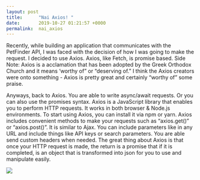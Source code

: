 ```yaml
---
layout: post
title:      "Nai Axios! "
date:       2019-10-27 01:21:57 +0000
permalink:  nai_axios
---
```



Recently, while building an application that communicates with the PetFinder API, I was faced with the decision of how I was going to make the request. I decided to use Axios. Axios, like Fetch, is promise based. Side Note: Axios is a acclamation that has been adopted by the Greek Orthodox Church and it means ‘worthy of” or “deserving of.” I think the Axios creators were onto something  - Axios is pretty great and certainly “worthy of” some praise. 

Anyways, back to Axios. You are able to write async/await requests. Or you can also use the promises syntax. Axios is a JavaScript library that enables you to perform HTTP requests. It works in both browser & Node.js environments. To start using Axios, you can install it via npm or yarn. Axios includes convenient methods to make your requests such as “axios.get()” or “axios.post()”.  It is similar to Ajax. You can include parameters like in any URL and include things like API keys or search parameters. You are able send custom headers when needed. The great thing about Axios is that once your HTTP request is made, the return is a promise that if it is completed, is an object that is transformed into json for you to use and manipulate easily. 


![](https://media.giphy.com/media/9IP2zUuIyxG12/giphy.gif)

